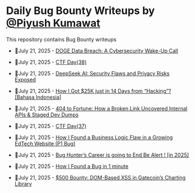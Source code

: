 # Daily Bug Bounty Writeups by [@Piyush Kumawat](https://twitter.com/piyush_supiy) 
This repository contains Bug Bounty writeups

<!-- BLOG-POST-LIST:START -->
 - 💯July 21, 2025 - [DOGE Data Breach: A Cybersecurity Wake-Up Call](https://medium.com/@kalariyahet23/introduction-0fc5099a4b51?source=rss------bug_bounty-5) 

 - 💯July 21, 2025 - [CTF Day&lpar;38&rpar;](https://medium.com/@ahmednarmer1/ctf-day-38-89735a37ed5f?source=rss------bug_bounty-5) 

 - 💯July 21, 2025 - [DeepSeek AI: Security Flaws and Privacy Risks Exposed](https://medium.com/@kalariyahet23/deepseek-ai-security-flaws-and-privacy-risks-exposed-57a6836940ea?source=rss------bug_bounty-5) 

 - 💯July 21, 2025 - [How I Got $25K just in 14 Days from “Hacking”? [Bahasa Indonesia]](https://ronafebriana.medium.com/how-i-got-25k-just-in-14-days-from-hacking-bahasa-indonesia-63eff69bdd6e?source=rss------bug_bounty-5) 

 - 💯July 21, 2025 - [404 to Fortune: How a Broken Link Uncovered Internal APIs &amp; Staged Dev Dumps](https://infosecwriteups.com/404-to-fortune-how-a-broken-link-uncovered-internal-apis-staged-dev-dumps-235aa80c2406?source=rss------bug_bounty-5) 

 - 💯July 21, 2025 - [CTF Day&lpar;37&rpar;](https://medium.com/@ahmednarmer1/ctf-day-37-9587a06c6498?source=rss------bug_bounty-5) 

 - 💯July 21, 2025 - [How I Found a Business Logic Flaw in a Growing EdTech Website &lpar;P1 Bug&rpar;](https://medium.com/legionhunters/how-i-found-a-business-logic-flaw-in-a-growing-edtech-website-p1-bug-097a75290e72?source=rss------bug_bounty-5) 

 - 💯July 21, 2025 - [Bug Hunter’s  Career is going to End Be Alert ! [in 2025]](https://infosecwriteups.com/bug-hunters-career-is-going-to-end-be-alert-in-2025-aa05dc8a6f13?source=rss------bug_bounty-5) 

 - 💯July 21, 2025 - [How I Found a Bug in 1 minute](https://infosecwriteups.com/how-i-found-a-bug-in-1-minute-c81dc179d0aa?source=rss------bug_bounty-5) 

 - 💯July 21, 2025 - [$500 Bounty: DOM-Based XSS in Gatecoin’s Charting Library](https://infosecwriteups.com/500-bounty-dom-based-xss-in-gatecoins-charting-library-e21e40c4f270?source=rss------bug_bounty-5) 
<!-- BLOG-POST-LIST:END -->

